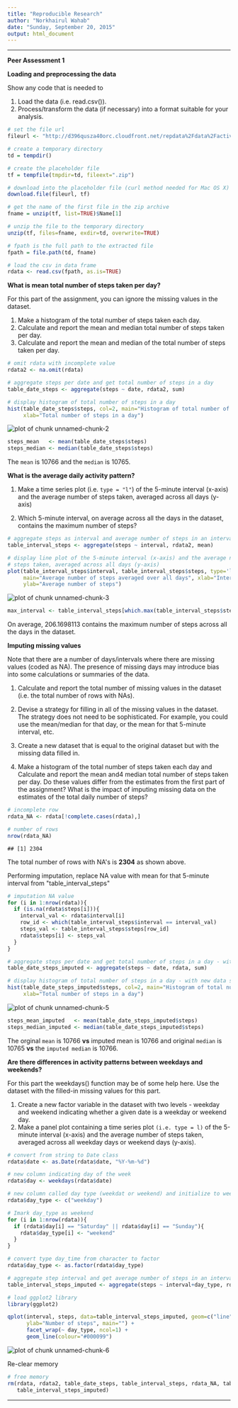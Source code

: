 ```yaml
---
title: "Reproducible Research"
author: "Norkhairul Wahab"
date: "Sunday, September 20, 2015"
output: html_document
---
```



-----------------------------------------------------------

**Peer Assessment 1** 

**Loading and preprocessing the data**

Show any code that is needed to

1. Load the data (i.e. read.csv()).
2. Process/transform the data (if necessary) into a format suitable for your analysis.


```r
# set the file url 
fileurl <- "http://d396qusza40orc.cloudfront.net/repdata%2Fdata%2Factivity.zip"

# create a temporary directory
td = tempdir()

# create the placeholder file
tf = tempfile(tmpdir=td, fileext=".zip")

# download into the placeholder file (curl method needed for Mac OS X)
download.file(fileurl, tf)

# get the name of the first file in the zip archive
fname = unzip(tf, list=TRUE)$Name[1]

# unzip the file to the temporary directory
unzip(tf, files=fname, exdir=td, overwrite=TRUE)

# fpath is the full path to the extracted file
fpath = file.path(td, fname)

# load the csv in data frame
rdata <- read.csv(fpath, as.is=TRUE)
```

**What is mean total number of steps taken per day?**

For this part of the assignment, you can ignore the missing values in the dataset.

1. Make a histogram of the total number of steps taken each day.
2. Calculate and report the mean and median total number of steps taken per day.
3. Calculate and report the mean and median of the total number of steps taken per day.


```r
# omit rdata with incomplete value
rdata2 <- na.omit(rdata)

# aggregate steps per date and get total number of steps in a day
table_date_steps <- aggregate(steps ~ date, rdata2, sum)

# display histogram of total number of steps in a day
hist(table_date_steps$steps, col=2, main="Histogram of total number of steps per day", 
     xlab="Total number of steps in a day")
```

![plot of chunk unnamed-chunk-2](figure/unnamed-chunk-2-1.png) 

```r
steps_mean   <- mean(table_date_steps$steps)
steps_median <- median(table_date_steps$steps)
```
The `mean` is 10766 and the `median` is 10765.

**What is the average daily activity pattern?**

1. Make a time series plot (i.e. `type = "l"`) of the 5-minute interval (x-axis) and the average number of steps taken, averaged across all days (y-axis)

2. Which 5-minute interval, on average across all the days in the dataset, contains the maximum number of steps?


```r
# aggregate steps as interval and average number of steps in an interval across all days
table_interval_steps <- aggregate(steps ~ interval, rdata2, mean)

# display line plot of the 5-minute interval (x-axis) and the average number of 
# steps taken, averaged across all days (y-axis)
plot(table_interval_steps$interval, table_interval_steps$steps, type='l', col=1, 
     main="Average number of steps averaged over all days", xlab="Interval", 
     ylab="Average number of steps")
```

![plot of chunk unnamed-chunk-3](figure/unnamed-chunk-3-1.png) 

```r
max_interval <- table_interval_steps[which.max(table_interval_steps$steps),2]
```

On average, 206.1698113 contains the maximum number of steps across all the days in the dataset.

**Imputing missing values**

Note that there are a number of days/intervals where there are missing values (coded as NA). The presence of missing days may introduce bias into some calculations or summaries of the data.

1. Calculate and report the total number of missing values in the dataset (i.e. the total number of rows with NAs).

2. Devise a strategy for filling in all of the missing values in the dataset. The strategy does not need to be sophisticated. For example, you could use the mean/median for that day, or the mean for that 5-minute interval, etc.

3. Create a new dataset that is equal to the original dataset but with the missing data filled in.

4. Make a histogram of the total number of steps taken each day and Calculate and report the mean and4 median total number of steps taken per day. Do these values differ from the estimates from the first part of the assignment? What is the impact of imputing missing data on the estimates of the total daily number of steps?


```r
# incomplete row
rdata_NA <- rdata[!complete.cases(rdata),]

# number of rows
nrow(rdata_NA)
```

```
## [1] 2304
```
The total number of rows with NA's is **2304**  as shown above.

Performing imputation, replace NA value with mean for that 5-minute interval from "table_interval_steps"


```r
# imputation NA value
for (i in 1:nrow(rdata)){
  if (is.na(rdata$steps[i])){
    interval_val <- rdata$interval[i]
    row_id <- which(table_interval_steps$interval == interval_val)
    steps_val <- table_interval_steps$steps[row_id]
    rdata$steps[i] <- steps_val
  }
}

# aggregate steps per date and get total number of steps in a day - with new data set
table_date_steps_imputed <- aggregate(steps ~ date, rdata, sum)

# display histogram of total number of steps in a day - with new data set
hist(table_date_steps_imputed$steps, col=2, main="Histogram of total number of steps per day (imputed)", 
     xlab="Total number of steps in a day")
```

![plot of chunk unnamed-chunk-5](figure/unnamed-chunk-5-1.png) 

```r
steps_mean_imputed   <- mean(table_date_steps_imputed$steps)
steps_median_imputed <- median(table_date_steps_imputed$steps)
```
The orginal `mean` is 10766 **vs** imputed mean is 10766 and original `median` is 10765 **vs** the `imputed median` is 10766.

**Are there differences in activity patterns between weekdays and weekends?**

For this part the weekdays() function may be of some help here. Use the dataset with the filled-in missing values for this part.

1. Create a new factor variable in the dataset with two levels - weekday and weekend indicating whether a given date is a weekday or weekend day.
2. Make a panel plot containing a time series plot `(i.e. type = l)` of the 5-minute interval (x-axis) and the average number of steps taken, averaged across all weekday days or weekend days (y-axis).


```r
# convert from string to Date class
rdata$date <- as.Date(rdata$date, "%Y-%m-%d")

# new column indicating day of the week 
rdata$day <- weekdays(rdata$date)

# new column called day type (weekdat or weekend) and initialize to weekday
rdata$day_type <- c("weekday")

# Imark day_type as weekend
for (i in 1:nrow(rdata)){
  if (rdata$day[i] == "Saturday" || rdata$day[i] == "Sunday"){
    rdata$day_type[i] <- "weekend"
  }
}

# convert type day_time from character to factor
rdata$day_type <- as.factor(rdata$day_type)

# aggregate step interval and get average number of steps in an interval across all days
table_interval_steps_imputed <- aggregate(steps ~ interval+day_type, rdata, mean)

# load ggplot2 library
library(ggplot2)

qplot(interval, steps, data=table_interval_steps_imputed, geom=c("line"), xlab="Interval", 
      ylab="Number of steps", main="") + 
      facet_wrap(~ day_type, ncol=1) +
      geom_line(colour="#000099")
```

![plot of chunk unnamed-chunk-6](figure/unnamed-chunk-6-1.png) 

Re-clear memory


```r
# free memory
rm(rdata, rdata2, table_date_steps, table_interval_steps, rdata_NA, table_date_steps_imputed, 
   table_interval_steps_imputed)
```

----------------------------------------------------------- 

